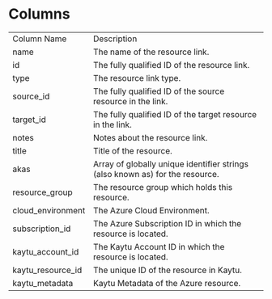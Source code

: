 # Columns  

<table>
	<tr><td>Column Name</td><td>Description</td></tr>
	<tr><td>name</td><td>The name of the resource link.</td></tr>
	<tr><td>id</td><td>The fully qualified ID of the resource link.</td></tr>
	<tr><td>type</td><td>The resource link type.</td></tr>
	<tr><td>source_id</td><td>The fully qualified ID of the source resource in the link.</td></tr>
	<tr><td>target_id</td><td>The fully qualified ID of the target resource in the link.</td></tr>
	<tr><td>notes</td><td>Notes about the resource link.</td></tr>
	<tr><td>title</td><td>Title of the resource.</td></tr>
	<tr><td>akas</td><td>Array of globally unique identifier strings (also known as) for the resource.</td></tr>
	<tr><td>resource_group</td><td>The resource group which holds this resource.</td></tr>
	<tr><td>cloud_environment</td><td>The Azure Cloud Environment.</td></tr>
	<tr><td>subscription_id</td><td>The Azure Subscription ID in which the resource is located.</td></tr>
	<tr><td>kaytu_account_id</td><td>The Kaytu Account ID in which the resource is located.</td></tr>
	<tr><td>kaytu_resource_id</td><td>The unique ID of the resource in Kaytu.</td></tr>
	<tr><td>kaytu_metadata</td><td>Kaytu Metadata of the Azure resource.</td></tr>
</table>